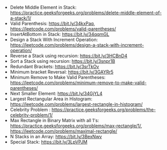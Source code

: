 -   Delete Middle Element in Stack: https://practice.geeksforgeeks.org/problems/delete-middle-element-of-a-stack/1/
-   Valid Parenthesis: https://bit.ly/34kxPaq, https://leetcode.com/problems/valid-parentheses/
-   InsertAtBottom in Stack: https://bit.ly/34qqmGL
-   Design a Stack With Increment Operation: https://leetcode.com/problems/design-a-stack-with-increment-operation/
-   Reverse a Stack using recursion: https://bit.ly/3HCBnD4
-   Sort a Stack using recursion: https://bit.ly/3snpr1B
-   Redundant Brackets: https://bit.ly/3srTkOv
-   Minimum bracket Reversal: https://bit.ly/3GAYRr5
-   Minimum Remove to Make Valid Parentheses: https://leetcode.com/problems/minimum-remove-to-make-valid-parentheses/
-   Next Smaller Element: https://bit.ly/34GjYL4
-   Largest Rectangular Area in Histogram: https://leetcode.com/problems/largest-rectangle-in-histogram/
-   Celebrity Problem : https://practice.geeksforgeeks.org/problems/the-celebrity-problem/1/
-   Max Rectangle in Binary Matrix with all 1's: https://practice.geeksforgeeks.org/problems/max-rectangle/1/, https://leetcode.com/problems/maximal-rectangle/
-   N Stacks in an Array: https://bit.ly/3BexNwv
-   Special Stack: https://bit.ly/3LpVPJM
